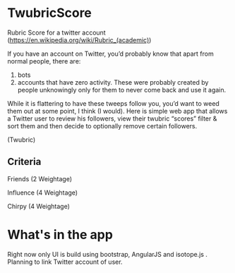 # TwubricScore
Rubric Score for a twitter account
(https://en.wikipedia.org/wiki/Rubric_(academic))

If you have an account on Twitter, you’d probably know that apart from normal people, there are:

1. bots
2. accounts that have zero activity. These were probably created by people unknowingly only for them to never come back and use it again.

While it is flattering to have these tweeps follow you, you’d want to weed them out at some point, I think (I would). 
Here is simple web app that allows a Twitter user to review his followers, view their twubric “scores” filter & sort them and then decide to optionally remove certain followers.

(Twubric)

## Criteria

Friends (2 Weightage)

Influence (4 Weightage)

Chirpy (4 Weightage)


# What's in the app
Right now only UI is build using bootstrap, AngularJS and isotope.js .
Planning to link Twitter account of user.
